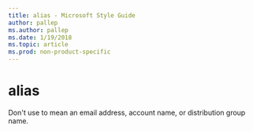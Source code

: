```yaml
---
title: alias - Microsoft Style Guide
author: pallep
ms.author: pallep
ms.date: 1/19/2018
ms.topic: article
ms.prod: non-product-specific
---
```


# alias

Don't use to mean an email address, account name, or distribution group name.
